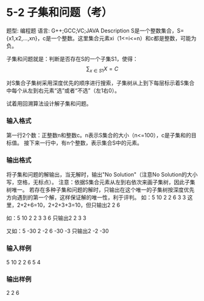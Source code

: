 # 5-2 子集和问题（考）


题型: 编程题   语言: G++;GCC;VC;JAVA
Description S是一个整数集合，S={x1,x2,...,xn}，c是一个整数。这里集合元素xi（1<=i<=n）和c都是整数，可能为负。

子集和问题就是：判断是否存在S的一个子集S1，使得：
$$\sum_{x \in S1} X=C$$

对S集合子集树采用深度优先的顺序进行搜索，子集树从上到下每层标示着S集合中每个从左到右元素“选”或者“不选”（左1右0）。

试着用回溯算法设计解子集和问题。




### 输入格式
第一行2个数：正整数n和整数c。n表示S集合的大小（n<=100），c是子集和的目标值。
接下来一行中，有n个整数，表示集合S中的元素。


### 输出格式
将子集和问题的解输出，当无解时，输出"No Solution"（注意No Solution的大小写，空格，无标点）。
注意：依据S集合元素从左到右依次来画子集树，因此子集树唯一。
若存在多种子集和问题的解时，只输出在这个唯一的子集树按深度优先方向遇到的第一个解，这样保证解的唯一性，利于评判。
如：5 10
2 2 6 3 3
这里，2+2+6=10，2+2+3+3=10，但只输出2 2 6

如：5 10
2 2 3 3 6
只输出2 2 3 3

又如：5 -30
2 -2 6 -30 -3
只输出2 -2 -30


### 输入样例
5 10
2 2 6 5 4


### 输出样例
2 2 6

